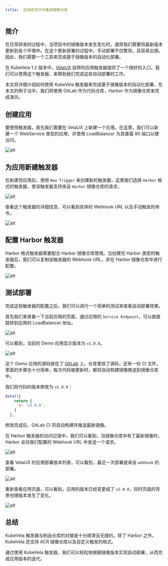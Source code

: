 ```yaml
---
title:  在持续交付中集成镜像仓库
---
```


## 简介

在日常研发的过程中，当项目中的镜像版本发生变化时，通常我们需要将最新版本更新到各个环境中。在这个更新部署的过程中，手动部署不仅繁琐，且容易出错。因此，我们需要一个工具来完成基于镜像版本的自动化部署。

在 KubeVela 1.2 版本中，[VelaUX](../install#3-安装-velaux) 自带的应用触发器提供了一个很好的入口。我们可以使用这个触发器，来帮助我们完成这些自动部署的工作。

本文将详细介绍如何使用 KubeVela 触发器来完成基于镜像版本的自动化部署，在本文的例子当中，我们将使用 GitLab 作为代码仓库，Harbor 作为镜像仓库来完成演示。

## 创建应用

要使用触发器，首先我们需要在 VelaUX 上新建一个应用。在这里，我们可以新建一个 WebService 类型的应用，并使用 LoadBalancer 为其暴露 80 端口以便访问。

![alt](../resources/acr-trigger-newapp.png)

## 为应用新建触发器

在新建完应用后，使用 `New Trigger` 来创建新的触发器，这里我们选择 `Harbor` 格式的触发器，使该触发器支持来自 `Harbor` 镜像仓库的请求。

![alt](../resources/harbor-trigger-newtrigger.png)

查看这个触发器的详细信息，可以看到具体的 Webhook URL 以及手动触发的命令。

![alt](../resources/acr-trigger-info.png)

## 配置 Harbor 触发器

Harbor 格式触发器需要配合 Harbor 镜像仓库使用。当创建完 Harbor 类型的触发器后，我们可以复制该触发器的 Webhook URL，并在 Harbor 镜像仓库中进行配置。

![alt](../resources/harbor-trigger.png)

## 测试部署

完成这些触发器的配置之后，我们可以进行一个简单的测试来查看自动部署效果。

首先我们来查看一下当前应用的页面，通过应用的 `Service Endpoint`，可以直接跳转到应用的 LoadBalancer 地址。

![alt](../resources/acr-trigger-endpoints.png)

可以看到，当前的 Demo 应用显示版本为 `v1.0.0`。

![alt](../resources/acr-trigger-appv1.png)

这个 Demo 应用的源码放在了 [GitLab](https://gitlab.com/FogDong/KubeVela-GitOps-Demo-Code) 上。仓库里除了源码，还有一份 CI 文件，里面的步骤也十分简单，每次代码被更新时，都将自动构建镜像推送到镜像仓库中。

我们将代码的版本修改为 `v2.0.0`：

```javascript
data(){
    return {
      v: 'v2.0.0',
    }
  },
```

修改完成后，GitLab CI 将自动构建并推送最新镜像。

在 Harbor 触发器的访问记录中，我们可以看到，当镜像仓库中有了最新镜像时，Harbor 会往我们配置的 Webhook URL 中发送一个请求。

![alt](../resources/harbor-trigger-harborrecord.png)

查看 VelaUX 的应用部署版本列表，可以看到，最近一次部署是来自 `webhook` 的部署。

![alt](../resources/harbor-trigger-revisions.png)

重新查看应用页面，可以看到，应用的版本已经变更成了 `v2.0.0`，同时页面的背景也随版本发生了变化。

![alt](../resources/acr-trigger-appv2.png)

## 总结

KubeVela 触发器与制品仓库的对接是十分顺滑且无缝的，除了 Harbor 之外，KubeVela 还支持 ACR 镜像仓库以及自定义触发的格式。

通过使用 KubeVela 触发器，我们可以轻松地根据镜像版本实现自动部署，从而完成应用版本的迭代。
